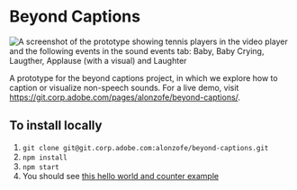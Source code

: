 # Beyond Captions

![A screenshot of the prototype showing tennis players in the video player and the following events in the sound events tab: Baby, Baby Crying, Laugther, Applause (with a visual) and Laughter](https://git.corp.adobe.com/alonzofe/beyond-captions/blob/main/Screenshot.png?raw=true)

A prototype for the beyond captions project, in which we explore how to caption or visualize non-speech sounds. For a live demo, visit https://git.corp.adobe.com/pages/alonzofe/beyond-captions/.

## To install locally

1. `git clone git@git.corp.adobe.com:alonzofe/beyond-captions.git`
1. `npm install`
1. `npm start`
1. You should see [this hello world and counter example](https://timganter.github.io/react-typescript-mobx-parcel-starter/)
